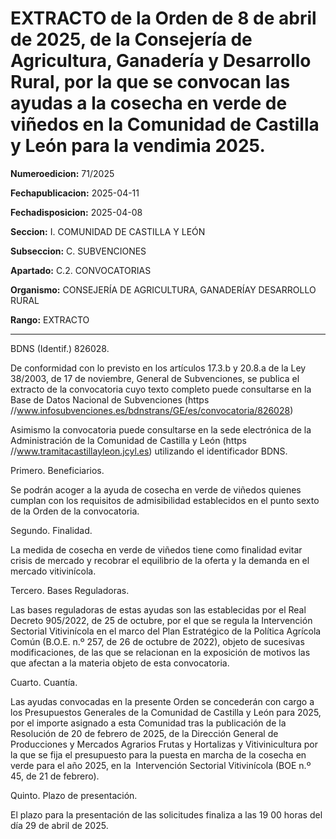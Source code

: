 # EXTRACTO de la Orden de 8 de abril de 2025, de la Consejería de Agricultura, Ganadería y Desarrollo Rural, por la que se convocan las ayudas a la cosecha en verde de viñedos en la Comunidad de Castilla y León para la vendimia 2025.


**Numeroedicion:** 71/2025

**Fechapublicacion:** 2025-04-11

**Fechadisposicion:** 2025-04-08

**Seccion:** I. COMUNIDAD DE CASTILLA Y LEÓN

**Subseccion:** C. SUBVENCIONES

**Apartado:** C.2. CONVOCATORIAS

**Organismo:** CONSEJERÍA DE AGRICULTURA, GANADERÍAY DESARROLLO RURAL

**Rango:** EXTRACTO


---


BDNS (Identif.)  826028.

De conformidad con lo previsto en los artículos 17.3.b y 20.8.a de la Ley 38/2003, de 17 de noviembre, General de Subvenciones, se publica el extracto de la convocatoria cuyo texto completo puede consultarse en la Base de Datos Nacional de Subvenciones (https //www.infosubvenciones.es/bdnstrans/GE/es/convocatoria/826028)

Asimismo la convocatoria puede consultarse en la sede electrónica de la Administración de la Comunidad de Castilla y León (https //www.tramitacastillayleon.jcyl.es) utilizando el identificador BDNS.

Primero.  Beneficiarios.

Se podrán acoger a la ayuda de cosecha en verde de viñedos quienes cumplan con los requisitos de admisibilidad establecidos en el punto sexto de la Orden de la convocatoria.

Segundo.  Finalidad.

La medida de cosecha en verde de viñedos tiene como finalidad evitar crisis de mercado y recobrar el equilibrio de la oferta y la demanda en el mercado vitivinícola.

Tercero.  Bases Reguladoras.

Las bases reguladoras de estas ayudas son las establecidas por el Real Decreto 905/2022, de 25 de octubre, por el que se regula la Intervención Sectorial Vitivinícola en el marco del Plan Estratégico de la Política Agrícola Común (B.O.E. n.º 257, de 26 de octubre de 2022), objeto de sucesivas modificaciones, de las que se relacionan en la exposición de motivos las que afectan a la materia objeto de esta convocatoria.

Cuarto.  Cuantía.

Las ayudas convocadas en la presente Orden se concederán con cargo a los Presupuestos Generales de la Comunidad de Castilla y León para 2025, por el importe asignado a esta Comunidad tras la publicación de la Resolución de 20 de febrero de 2025, de la Dirección General de Producciones y Mercados Agrarios Frutas y Hortalizas y Vitivinicultura por la que se fija el presupuesto para la puesta en marcha de la cosecha en verde para el año 2025, en la  Intervención Sectorial Vitivinícola (BOE n.º 45, de 21 de febrero).

Quinto.  Plazo de presentación.

El plazo para la presentación de las solicitudes finaliza a las 19 00 horas del día 29 de abril de 2025.